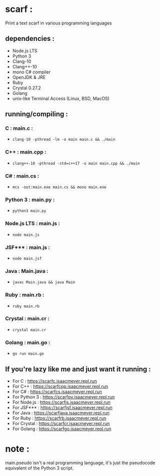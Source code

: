 # scarf :
Print a text scarf in various programming languages

## dependencies :
* Node.js LTS
* Python 3
* Clang-10
* Clang++-10
* mono C# compiler
* OpenJDK & JRE
* Ruby
* Crystal 0.27.2
* Golang
* unix-like Terminal Access (Linux, BSD, MacOS)

## running/compiling :
### C : main.c :
* `clang-10 -pthread -lm -o main main.c && ./main`

### C++ : main.cpp :
*  `clang++-10 -pthread -std=c++17 -o main main.cpp && ./main`

### C# : main.cs :
* `mcs -out:main.exe main.cs && mono main.exe`

### Python 3 : main.py :
* `python3 main.py`

### Node.js LTS : main.js :
* `node main.js`

### JSF*** : main.js :
* `node main.jsf`

### Java : Main.java :
* `javac Main.java && java Main`

### Ruby : main.rb :
* `ruby main.rb`

### Crystal : main.cr :
* `crystal main.cr`

### Golang : main.go :
* `go run main.go`

## If you're lazy like me and just want it running :
* For C : https://scarfc.isaacmeyer.repl.run
* For C++ : https://scarfcpp.isaacmeyer.repl.run
* For C# : https://scarfcs.isaacmeyer.repl.run
* For Python 3 : https://scarfpy.isaacmeyer.repl.run
* For Node.js : https://scarfjs.isaacmeyer.repl.run
* For JSF*** : https://scarfjsf.isaacmeyer.repl.run
* For Java : https://scarfjava.isaacmeyer.repl.run
* For Ruby : https://scarfrb.isaacmeyer.repl.run
* For Crystal : https://scarfcr.isaacmeyer.repl.run
* For Golang : https://scarfgo.isaacmeyer.repl.run

# note :
main.pseudo isn't a real programming language, it's just the pseudocode equivalent of the Python 3 script.
